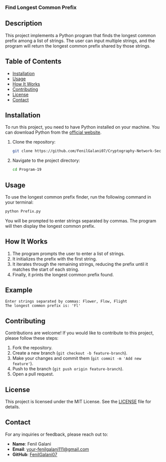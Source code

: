 ### Find Longest Common Prefix

## Description

This project implements a Python program that finds the longest common prefix among a list of strings. The user can input multiple strings, and the program will return the longest common prefix shared by those strings.

## Table of Contents

- [Installation](#installation)
- [Usage](#usage)
- [How It Works](#how-it-works)
- [Contributing](#contributing)
- [License](#license)
- [Contact](#contact)

## Installation

To run this project, you need to have Python installed on your machine. You can download Python from the [official website](https://www.python.org/downloads/).

1. Clone the repository:

   ```bash
   git clone https://github.com/FenilGalani07/Cryptography-Network-Security.git
   ```

2. Navigate to the project directory:

   ```bash
   cd Program-19
   ```

## Usage

To use the longest common prefix finder, run the following command in your terminal:

```bash
python Prefix.py
```

You will be prompted to enter strings separated by commas. The program will then display the longest common prefix.

## How It Works

1. The program prompts the user to enter a list of strings.
2. It initializes the prefix with the first string.
3. It iterates through the remaining strings, reducing the prefix until it matches the start of each string.
4. Finally, it prints the longest common prefix found.

## Example

```
Enter strings separated by commas: Flower, Flow, Flight
The longest common prefix is: 'Fl'
```

## Contributing

Contributions are welcome! If you would like to contribute to this project, please follow these steps:

1. Fork the repository.
2. Create a new branch (`git checkout -b feature-branch`).
3. Make your changes and commit them (`git commit -m 'Add new feature'`).
4. Push to the branch (`git push origin feature-branch`).
5. Open a pull request.

## License

This project is licensed under the MIT License. See the [LICENSE](LICENSE) file for details.

## Contact

For any inquiries or feedback, please reach out to:

- **Name**: Fenil Galani
- **Email**: [your-fenilgalani111@gmail.com](mailto:your-fenilgalani111@gmail.com)
- **GitHub**: [FenilGalani07](https://github.com/FenilGalani07)
